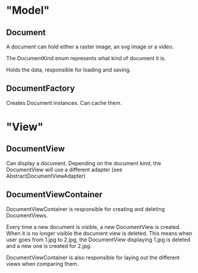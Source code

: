 # "Model"

## Document

A document can hold either a raster image, an svg image or a video.

The DocumentKind enum represents what kind of document it is.

Holds the data, responsible for loading and saving.

## DocumentFactory

Creates Document instances. Can cache them.

# "View"

## DocumentView

Can display a document. Depending on the document kind, the DocumentView will
use a different adapter (see AbstractDocumentViewAdapter)

## DocumentViewContainer

DocumentViewContainer is responsible for creating and deleting DocumentViews.

Every time a new document is visible, a new DocumentView is created. When it is
no longer visible the document view is deleted. This means when user goes from
1.jpg to 2.jpg, the DocumentView displaying 1.jpg is deleted and a new one is
created for 2.jpg.

DocumentViewContainer is also responsible for laying out the different views
when comparing them.
